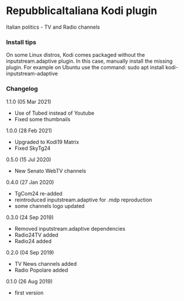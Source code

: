 # RepubblicaItaliana Kodi plugin
Italian politics - TV and Radio channels

### Install tips
On some Linux distros, Kodi comes packaged without the inputstream.adaptive plugin.
In this case, manually install the missing plugin.
For example on Ubuntu use the command:
sudo apt install kodi-inputstream-adaptive

### Changelog
1.1.0 (05 Mar 2021)
- Use of Tubed instead of Youtube
- Fixed some thumbnails

1.0.0 (28 Feb 2021)
- Upgraded to Kodi19 Matrix
- Fixed SkyTg24

0.5.0 (15 Jul 2020)
- New Senato WebTV channels

0.4.0 (27 Jan 2020)
- TgCom24 re-added
- reintroduced inputstream.adaptive for .mdp reproduction
- some channels logo updated

0.3.0 (24 Sep 2019)
- Removed inputstream.adaptive dependencies
- Radio24TV added
- Radio24 added

0.2.0 (04 Sep 2019)
- TV News channels added
- Radio Popolare added 

0.1.0 (26 Aug 2019)
- first version
